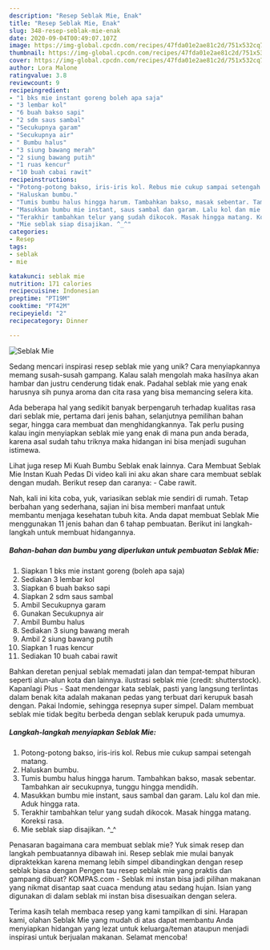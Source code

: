 ```yaml
---
description: "Resep Seblak Mie, Enak"
title: "Resep Seblak Mie, Enak"
slug: 348-resep-seblak-mie-enak
date: 2020-09-04T00:49:07.107Z
image: https://img-global.cpcdn.com/recipes/47fda01e2ae81c2d/751x532cq70/seblak-mie-foto-resep-utama.jpg
thumbnail: https://img-global.cpcdn.com/recipes/47fda01e2ae81c2d/751x532cq70/seblak-mie-foto-resep-utama.jpg
cover: https://img-global.cpcdn.com/recipes/47fda01e2ae81c2d/751x532cq70/seblak-mie-foto-resep-utama.jpg
author: Lora Malone
ratingvalue: 3.8
reviewcount: 9
recipeingredient:
- "1 bks mie instant goreng boleh apa saja"
- "3 lembar kol"
- "6 buah bakso sapi"
- "2 sdm saus sambal"
- "Secukupnya garam"
- "Secukupnya air"
- " Bumbu halus"
- "3 siung bawang merah"
- "2 siung bawang putih"
- "1 ruas kencur"
- "10 buah cabai rawit"
recipeinstructions:
- "Potong-potong bakso, iris-iris kol. Rebus mie cukup sampai setengah matang."
- "Haluskan bumbu."
- "Tumis bumbu halus hingga harum. Tambahkan bakso, masak sebentar. Tambahkan air secukupnya, tunggu hingga mendidih."
- "Masukkan bumbu mie instant, saus sambal dan garam. Lalu kol dan mie. Aduk hingga rata."
- "Terakhir tambahkan telur yang sudah dikocok. Masak hingga matang. Koreksi rasa."
- "Mie seblak siap disajikan. ^_^"
categories:
- Resep
tags:
- seblak
- mie

katakunci: seblak mie 
nutrition: 171 calories
recipecuisine: Indonesian
preptime: "PT19M"
cooktime: "PT42M"
recipeyield: "2"
recipecategory: Dinner

---
```



![Seblak Mie](https://img-global.cpcdn.com/recipes/47fda01e2ae81c2d/751x532cq70/seblak-mie-foto-resep-utama.jpg)

Sedang mencari inspirasi resep seblak mie yang unik? Cara menyiapkannya memang susah-susah gampang. Kalau salah mengolah maka hasilnya akan hambar dan justru cenderung tidak enak. Padahal seblak mie yang enak harusnya sih punya aroma dan cita rasa yang bisa memancing selera kita.

Ada beberapa hal yang sedikit banyak berpengaruh terhadap kualitas rasa dari seblak mie, pertama dari jenis bahan, selanjutnya pemilihan bahan segar, hingga cara membuat dan menghidangkannya. Tak perlu pusing kalau ingin menyiapkan seblak mie yang enak di mana pun anda berada, karena asal sudah tahu triknya maka hidangan ini bisa menjadi suguhan istimewa.

Lihat juga resep Mi Kuah Bumbu Seblak enak lainnya. Cara Membuat Seblak Mie Instan Kuah Pedas Di video kali ini aku akan share cara membuat seblak dengan mudah. Berikut resep dan caranya: - Cabe rawit.


Nah, kali ini kita coba, yuk, variasikan seblak mie sendiri di rumah. Tetap berbahan yang sederhana, sajian ini bisa memberi manfaat untuk membantu menjaga kesehatan tubuh kita. Anda dapat membuat Seblak Mie menggunakan 11 jenis bahan dan 6 tahap pembuatan. Berikut ini langkah-langkah untuk membuat hidangannya.

<!--inarticleads1-->

##### Bahan-bahan dan bumbu yang diperlukan untuk pembuatan Seblak Mie:

1. Siapkan 1 bks mie instant goreng (boleh apa saja)
1. Sediakan 3 lembar kol
1. Siapkan 6 buah bakso sapi
1. Siapkan 2 sdm saus sambal
1. Ambil Secukupnya garam
1. Gunakan Secukupnya air
1. Ambil  Bumbu halus
1. Sediakan 3 siung bawang merah
1. Ambil 2 siung bawang putih
1. Siapkan 1 ruas kencur
1. Sediakan 10 buah cabai rawit


Bahkan deretan penjual seblak memadati jalan dan tempat-tempat hiburan seperti alun-alun kota dan lainnya. ilustrasi seblak mie (credit: shutterstock). Kapanlagi Plus - Saat mendengar kata seblak, pasti yang langsung terlintas dalam benak kita adalah makanan pedas yang terbuat dari kerupuk basah dengan. Pakai Indomie, sehingga resepnya super simpel. Dalam membuat seblak mie tidak begitu berbeda dengan seblak kerupuk pada umumya. 

<!--inarticleads2-->

##### Langkah-langkah menyiapkan Seblak Mie:

1. Potong-potong bakso, iris-iris kol. Rebus mie cukup sampai setengah matang.
1. Haluskan bumbu.
1. Tumis bumbu halus hingga harum. Tambahkan bakso, masak sebentar. Tambahkan air secukupnya, tunggu hingga mendidih.
1. Masukkan bumbu mie instant, saus sambal dan garam. Lalu kol dan mie. Aduk hingga rata.
1. Terakhir tambahkan telur yang sudah dikocok. Masak hingga matang. Koreksi rasa.
1. Mie seblak siap disajikan. ^_^


Penasaran bagaimana cara membuat seblak mie? Yuk simak resep dan langkah pembuatannya dibawah ini. Resep seblak mie mulai banyak dipraktekkan karena memang lebih simpel dibandingkan dengan resep seblak biasa dengan Pengen tau resep seblak mie yang praktis dan gampang dibuat? KOMPAS.com - Seblak mi instan bisa jadi pilihan makanan yang nikmat disantap saat cuaca mendung atau sedang hujan. Isian yang digunakan di dalam seblak mi instan bisa disesuaikan dengan selera. 

Terima kasih telah membaca resep yang kami tampilkan di sini. Harapan kami, olahan Seblak Mie yang mudah di atas dapat membantu Anda menyiapkan hidangan yang lezat untuk keluarga/teman ataupun menjadi inspirasi untuk berjualan makanan. Selamat mencoba!
